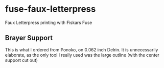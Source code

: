 # fuse-faux-letterpress
Faux Letterpress printing  with Fiskars Fuse

## Brayer Support

This is what I ordered from Ponoko, on 0.062 inch Delrin. It is unnecessarily elaborate, as the only tool I really used was the large outline (with the center support cut out)
